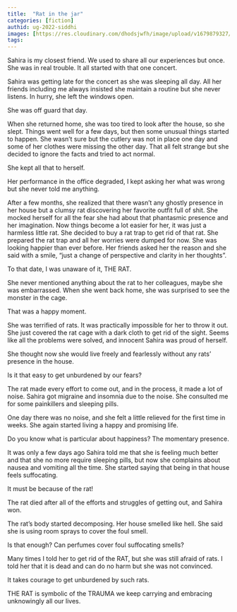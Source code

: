 ```yaml
---
title:  "Rat in the jar"
categories: [fiction]
authid: ug-2022-siddhi
images: [https://res.cloudinary.com/dhodsjwfh/image/upload/v1679879327/Rat-in-jar_zze9le.png]
tags:
---
```


Sahira is my closest friend. We used to share all our experiences but once. She was in real trouble. It all started with that one concert.

Sahira was getting late for the concert as she was sleeping all day. All her friends including me always insisted she maintain a routine but she never listens. In hurry, she left the windows open.

She was off guard that day.

When she returned home, she was too tired to look after the house, so she slept. Things went well for a few days, but then some unusual things started to happen. She wasn’t sure but the cutlery was not in place one day and some of her clothes were missing the other day. That all felt strange but she decided to ignore the facts and tried to act normal.

She kept all that to herself.

Her performance in the office degraded, I kept asking her what was wrong but she never told me anything.

After a few months, she realized that there wasn’t any ghostly presence in her house but a clumsy rat discovering her favorite outfit full of shit. She mocked herself for all the fear she had about that phantasmic presence and her imagination. Now things become a lot easier for her, it was just a harmless little rat. She decided to buy a rat trap to get rid of that rat. She prepared the rat trap and all her worries were dumped for now. She was looking happier than ever before. Her friends asked her the reason and she said with a smile, “just a change of perspective and clarity in her thoughts”.

To that date, I was unaware of it, THE RAT.

She never mentioned anything about the rat to her colleagues, maybe she was embarrassed. When she went back home, she was surprised to see the monster in the cage.

That was a happy moment.

She was terrified of rats. It was practically impossible for her to throw it out. She just covered the rat cage with a dark cloth to get rid of the sight. Seems like all the problems were solved, and innocent Sahira was proud of herself.

She thought now she would live freely and fearlessly without any rats’ presence in the house.

Is it that easy to get unburdened by our fears?

The rat made every effort to come out, and in the process, it made a lot of noise. Sahira got migraine and insomnia due to the noise. She consulted me for some painkillers and sleeping pills.

One day there was no noise, and she felt a little relieved for the first time in weeks. She again started living a happy and promising life.

Do you know what is particular about happiness? The momentary presence.

It was only a few days ago Sahira told me that she is feeling much better and that she no more require sleeping pills, but now she complains about nausea and vomiting all the time. She started saying that being in that house feels suffocating.

It must be because of the rat!

The rat died after all of the efforts and struggles of getting out, and Sahira won.

The rat’s body started decomposing. Her house smelled like hell. She said she is using room sprays to cover the foul smell.

Is that enough? Can perfumes cover foul suffocating smells?

Many times I told her to get rid of the RAT, but she was still afraid of rats. I told her that it is dead and can do no harm but she was not convinced.

It takes courage to get unburdened by such rats.

THE RAT is symbolic of the TRAUMA we keep carrying and embracing unknowingly all our lives.
